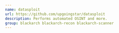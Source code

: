 ```yaml
---
name: datasploit
url: https://github.com/upgoingstar/datasploit
description: Performs automated OSINT and more.
group: blackarch blackarch-recon blackarch-scanner
---
```

